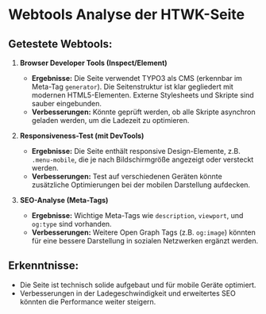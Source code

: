 # Webtools Analyse der HTWK-Seite

## Getestete Webtools:
1. **Browser Developer Tools (Inspect/Element)**
   - **Ergebnisse:** Die Seite verwendet TYPO3 als CMS (erkennbar im Meta-Tag `generator`). Die Seitenstruktur ist klar gegliedert mit modernen HTML5-Elementen. Externe Stylesheets und Skripte sind sauber eingebunden.
   - **Verbesserungen:** Könnte geprüft werden, ob alle Skripte asynchron geladen werden, um die Ladezeit zu optimieren.

2. **Responsiveness-Test (mit DevTools)**
   - **Ergebnisse:** Die Seite enthält responsive Design-Elemente, z.B. `.menu-mobile`, die je nach Bildschirmgröße angezeigt oder versteckt werden.
   - **Verbesserungen:** Test auf verschiedenen Geräten könnte zusätzliche Optimierungen bei der mobilen Darstellung aufdecken.

3. **SEO-Analyse (Meta-Tags)**
   - **Ergebnisse:** Wichtige Meta-Tags wie `description`, `viewport`, und `og:type` sind vorhanden.
   - **Verbesserungen:** Weitere Open Graph Tags (z.B. `og:image`) könnten für eine bessere Darstellung in sozialen Netzwerken ergänzt werden.

## Erkenntnisse:
- Die Seite ist technisch solide aufgebaut und für mobile Geräte optimiert.
- Verbesserungen in der Ladegeschwindigkeit und erweitertes SEO könnten die Performance weiter steigern.
